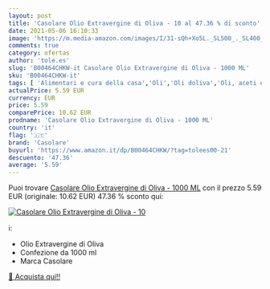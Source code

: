 ```yaml
---
layout: post
title: 'Casolare Olio Extravergine di Oliva - 10 al 47.36 % di sconto'
date: 2021-05-06 16:10:33
image: 'https://m.media-amazon.com/images/I/31-sQh+Xo5L._SL500_._SL400_.jpg'
comments: true
category: ofertas
author: 'tole.es'
slug: 'B00464CHKW-it Casolare Olio Extravergine di Oliva - 1000 ML'
sku: 'B00464CHKW-it'
tags: [ 'Alimentari e cura della casa','Oli','Oli doliva','Oli, aceti e condimenti per insalata','casolare', ]
actualPrice: 5.59 EUR
currency: EUR
price: 5.59
comparePrice: 10.62 EUR
prodname: 'Casolare Olio Extravergine di Oliva - 1000 ML'
country: 'it'
flag: '🇮🇹'
brand: 'Casolare'
buyurl: 'https://www.amazon.it/dp/B00464CHKW/?tag=tolees00-21'
descuento: '47.36'
average: '5.59'
---
```


Puoi trovare [Casolare Olio Extravergine di Oliva - 1000 ML](https://www.amazon.it/dp/B00464CHKW/?tag=tolees00-21) con il prezzo 5.59 EUR (originale: 10.62 EUR) 47.36 % sconto qui:

[![Casolare Olio Extravergine di Oliva - 10](https://m.media-amazon.com/images/I/31-sQh+Xo5L._SL500_._SL400_.jpg)](https://www.amazon.it/dp/B00464CHKW/?tag=tolees00-21)

ℹ️:

- Olio Extravergine di Oliva
- Confezione da 1000 ml
- Marca Casolare

[🛒 Acquista qui!!](https://www.amazon.it/dp/B00464CHKW/?tag=tolees00-21)
